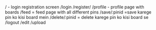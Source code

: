 / - login registration screen
/login
/register/
/profile - profile page with boards
/feed = feed page with all different pins
/save/:pinid =save karege pin ko kisi board mein
/delete/:pinid = delete karege pin ko kisi board se
/logout
/edit
/upload